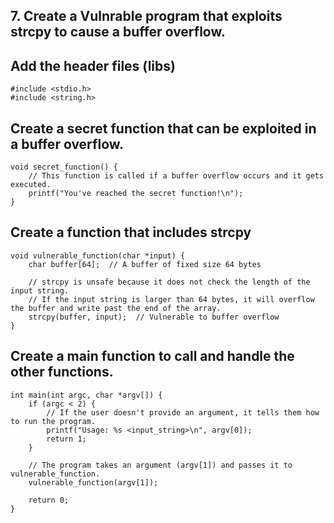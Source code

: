 ## 7. Create a Vulnrable program that exploits strcpy to cause a buffer overflow.


## Add the header files (libs)
```
#include <stdio.h>
#include <string.h>
```

## Create a secret function that can be exploited in a buffer overflow.
```
void secret_function() {
    // This function is called if a buffer overflow occurs and it gets executed.
    printf("You've reached the secret function!\n");
}
```

## Create a function that includes strcpy 
```
void vulnerable_function(char *input) {
    char buffer[64];  // A buffer of fixed size 64 bytes

    // strcpy is unsafe because it does not check the length of the input string.
    // If the input string is larger than 64 bytes, it will overflow the buffer and write past the end of the array.
    strcpy(buffer, input);  // Vulnerable to buffer overflow
}
```

## Create a main function to call and handle the other functions.
```
int main(int argc, char *argv[]) {
    if (argc < 2) {
        // If the user doesn't provide an argument, it tells them how to run the program.
        printf("Usage: %s <input_string>\n", argv[0]);
        return 1;
    }

    // The program takes an argument (argv[1]) and passes it to vulnerable_function.
    vulnerable_function(argv[1]);

    return 0;
}
```
